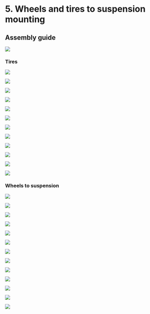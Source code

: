 # 5. Wheels and tires to suspension mounting

## Assembly guide

![](../.gitbook/assets/p1020496.jpg)

### Tires

![](../.gitbook/assets/p1020499.jpg)

![](../.gitbook/assets/p1020501.jpg)

![](../.gitbook/assets/p1020503.jpg)

![](../.gitbook/assets/p1020505.jpg)

![](../.gitbook/assets/p1020507.jpg)

![](../.gitbook/assets/p1020509.jpg)

![](../.gitbook/assets/p1020513.jpg)

![](../.gitbook/assets/p1020514.jpg)

![](../.gitbook/assets/p1020519.jpg)

![](../.gitbook/assets/p1020521.jpg)

![](../.gitbook/assets/p1020522.jpg)

![](../.gitbook/assets/p1020523.jpg)

### Wheels to suspension

![](../.gitbook/assets/p1020525.jpg)

![](../.gitbook/assets/p1020526.jpg)

![](../.gitbook/assets/p1020529.jpg)

![](../.gitbook/assets/p1020531.jpg)

![](../.gitbook/assets/p1020532.jpg)

![](../.gitbook/assets/p1020535.jpg)

![](../.gitbook/assets/p1020536.jpg)

![](../.gitbook/assets/p1020540.jpg)

![](../.gitbook/assets/p1020541.jpg)

![](../.gitbook/assets/p1020544.jpg)

![](../.gitbook/assets/p1020547.jpg)

![](../.gitbook/assets/p1020549.jpg)

![](../.gitbook/assets/p1020553.jpg)

